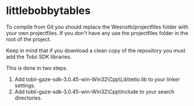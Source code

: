 littlebobbytables
=================

To compile from Git you should replace the Wesnoth/projectfiles folder with your own projectfiles. If you don't have any use the projectfiles folder in the root of the project.

Keep in mind that if you download a clean copy of the repository you must add the Tobii SDK libraries. 

This is done in two steps.
1. Add tobii-gaze-sdk-3.0.45-win-Win32\Cpp\Lib\tetio.lib to your linker settings.
2. Add tobii-gaze-sdk-3.0.45-win-Win32\Cpp\Include to your search directories.
